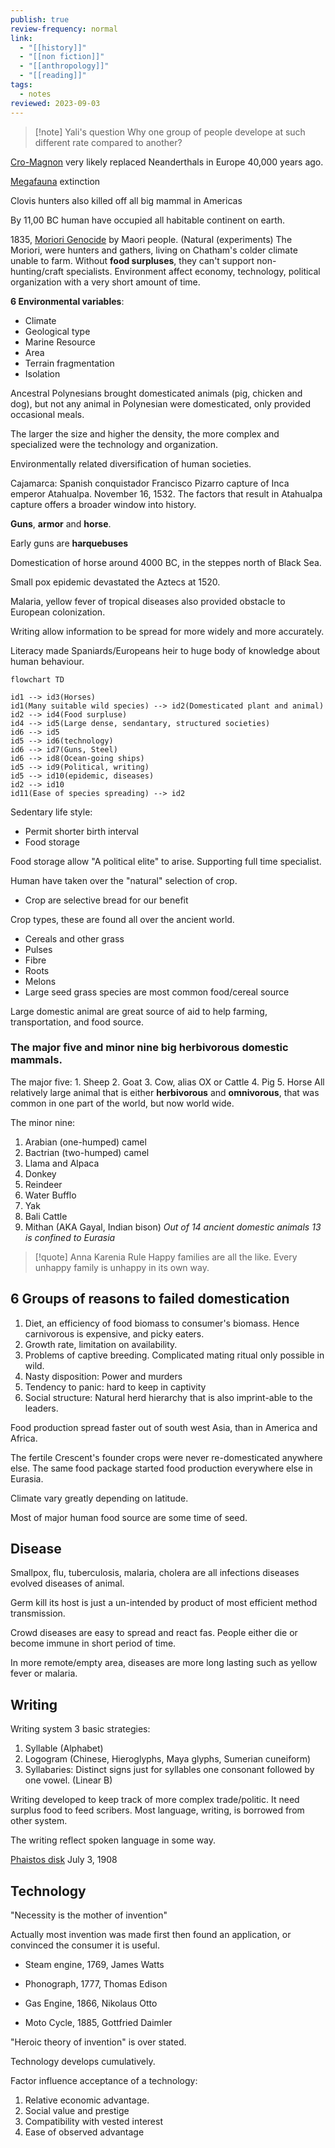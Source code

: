 ```yaml
---
publish: true
review-frequency: normal
link:
  - "[[history]]"
  - "[[non fiction]]"
  - "[[anthropology]]"
  - "[[reading]]"
tags:
  - notes
reviewed: 2023-09-03
---
```


> [!note] Yali's question
>Why one group of people develope at such different rate compared to another?

[Cro-Magnon](https://en.wikipedia.org/wiki/Early_European_modern_humans) very likely replaced Neanderthals in Europe 40,000 years ago.

[Megafauna](https://en.wikipedia.org/wiki/Megafauna) extinction

Clovis hunters also killed off all big mammal in Americas

By 11,00 BC human have occupied all habitable continent on earth.

1835, [Moriori Genocide](https://en.wikipedia.org/wiki/Moriori_genocide) by Maori people. (Natural (experiments)
  The Moriori, were hunters and gathers, living on Chatham's colder climate unable to farm. Without **food surpluses**, they can't support non-hunting/craft specialists.
Environment affect economy, technology, political organization with a very short amount of time.

**6 Environmental variables**:
- Climate
- Geological type
- Marine Resource
- Area
- Terrain fragmentation
- Isolation

Ancestral Polynesians brought domesticated animals (pig, chicken and dog), but not any animal in Polynesian were domesticated, only provided occasional meals.

The larger the size and higher the density, the more complex and specialized were the technology and organization.

Environmentally related diversification of human societies.

Cajamarca:
  Spanish conquistador Francisco Pizarro capture of Inca emperor Atahualpa. November 16, 1532. The factors that result in Atahualpa capture offers a broader window into history.
  
**Guns**, **armor** and **horse**.

Early guns are **harquebuses**

Domestication of horse around 4000 BC, in the steppes north of Black Sea.

Small pox epidemic devastated the Aztecs at 1520.

Malaria, yellow fever of tropical diseases also provided obstacle to European colonization.

Writing allow information to be spread for more widely and more accurately.

Literacy made Spaniards/Europeans heir to huge body of knowledge about human behaviour.

```mermaid
flowchart TD

id1 --> id3(Horses)
id1(Many suitable wild species) --> id2(Domesticated plant and animal)
id2 --> id4(Food surpluse)
id4 --> id5(Large dense, sendantary, structured societies)
id6 --> id5
id5 --> id6(technology)
id6 --> id7(Guns, Steel)
id6 --> id8(Ocean-going ships)
id5 --> id9(Political, writing)
id5 --> id10(epidemic, diseases)
id2 --> id10
id11(Ease of species spreading) --> id2
```

Sedentary life style:
- Permit shorter birth interval
- Food storage

Food storage allow "A political elite" to arise.
Supporting full time specialist.

Human have taken over the "natural" selection of crop.
- Crop are selective bread for our benefit

Crop types, these are found all over the ancient world.
  - Cereals and other grass
  - Pulses
  - Fibre
  - Roots
  - Melons
- Large seed grass species are most common food/cereal source

 Large domestic animal are great source of aid to help farming, transportation, and food source.
 
### The major five and minor nine big herbivorous domestic mammals.
The major five:
    1. Sheep
    2. Goat
    3. Cow, alias OX or Cattle
    4. Pig
    5. Horse
All relatively large animal that is either **herbivorous** and **omnivorous**, that was common in one part of the world, but now world wide.

The minor nine:
  1. Arabian (one-humped) camel
  2. Bactrian (two-humped) camel
  3. Llama and Alpaca
  4. Donkey
  5. Reindeer
  6. Water Bufflo
  7. Yak
  8. Bali Cattle
  9. Mithan (AKA Gayal, Indian bison)
*Out of 14 ancient domestic animals 13 is confined to Eurasia*

> [!quote] Anna Karenia Rule
Happy families are all the like. Every unhappy family is unhappy in its own way.

## 6 Groups of reasons to failed domestication
1. Diet, an efficiency of food biomass to consumer's biomass. Hence carnivorous is expensive, and picky eaters.
2. Growth rate, limitation on availability.
3. Problems of captive breeding. Complicated mating ritual only possible in wild.
4. Nasty disposition: Power and murders
5. Tendency to panic: hard to keep in captivity
6. Social structure: Natural herd hierarchy that is also imprint-able to the leaders.

Food production spread faster out of south west Asia, than in America and Africa.

The fertile Crescent's founder crops were never re-domesticated anywhere else. The same food package started food production everywhere else in Eurasia.

Climate vary greatly depending on latitude.

Most of major human food source are some time of seed.

## Disease
Smallpox, flu, tuberculosis, malaria, cholera are all infections diseases evolved diseases of animal.

Germ kill its host is just a un-intended by product of most efficient method transmission.

Crowd diseases are easy to spread and react fas. People either die or become immune in short period of time.

In more remote/empty area, diseases are more long lasting such as yellow fever or malaria.

## Writing
Writing system 3 basic strategies:
1. Syllable (Alphabet)
2. Logogram (Chinese, Hieroglyphs, Maya glyphs, Sumerian cuneiform)
3. Syllabaries: Distinct signs just for syllables one consonant followed by one vowel. (Linear B)

Writing developed to keep track of more complex trade/politic. It need surplus food to feed scribers. Most language, writing, is borrowed from other system.

The writing reflect spoken language in some way.

[Phaistos disk](https://en.wikipedia.org/wiki/Phaistos_Disc) July 3, 1908

## Technology
"Necessity is the mother of invention"

Actually most invention was made first then found an application, or convinced the consumer it is useful.

- Steam engine, 1769, James Watts

- Phonograph, 1777, Thomas Edison
- Gas Engine, 1866, Nikolaus Otto
- Moto Cycle, 1885, Gottfried Daimler

"Heroic theory of invention" is over stated.

Technology develops cumulatively.

Factor influence acceptance of a technology:
  1. Relative economic advantage.
  2. Social value and prestige
  3. Compatibility with vested interest
  4. Ease of observed advantage
